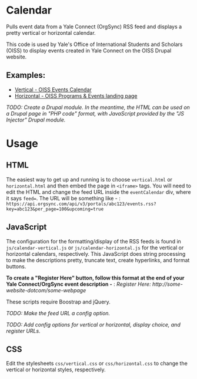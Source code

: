 # Calendar
Pulls event data from a Yale Connect (OrgSync) RSS feed and displays a pretty vertical or horizontal calendar.

This code is used by Yale's Office of International Students and Scholars (OISS) to display events created in Yale Connect on the OISS Drupal website.

## Examples: 

* [Vertical - OISS Events Calendar](http://oiss.yale.edu/calendar)
* [Horizontal - OISS Programs & Events landing page](http://oiss.yale.edu/programs)

_TODO: Create a Drupal module.  In the meantime, the HTML can be used on a Drupal page in "PHP code" format, with JavaScript provided by the "JS Injector" Drupal module._


# Usage

## HTML
The easiest way to get up and running is to choose `vertical.html` or `horizontal.html` and then embed the page in `<iframe>` tags.  You will need to edit the HTML and change the feed URL inside the `eventCalendar` div, where it says `feed=`. The URL will be something like -
: `https://api.orgsync.com/api/v3/portals/abc123/events.rss?key=abc123&per_page=100&upcoming=true`

## JavaScript
The configuration for the formatting/display of the RSS feeds is found in `js/calendar-vertical.js` or `js/calendar-horizontal.js` for the vertical or horizontal calendars, respectively.   This JavaScript does string processing to make the descriptions pretty, truncate text, create hyperlinks, and format buttons.

**To create a "Register Here" button, follow this format at the end of your Yale Connect/OrgSync event description -**
: _Register Here: http://some-website-dotcom/some-webpage_

These scripts require Boostrap and jQuery.

_TODO: Make the feed URL a config option._

_TODO: Add config options for vertical or horizontal, display choice, and register URLs._

## CSS
Edit the stylesheets `css/vertical.css` or `css/horizontal.css` to change the vertical or horizontal styles, respectively.

